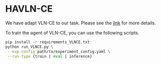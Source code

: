 # HAVLN-CE

We have adapt VLN-CE to our task. Please see the [link](https://github.com/jacobkrantz/VLN-CE/) for more details.


 To train the agent of VLN-CE, you can use the following scripts.
 ```bash
 pip install -r requirements_VLNCE.txt
 python run_VLNCE.py \
  --exp-config path/to/experiment_config.yaml \
  --run-type {train | eval | inference}
 ```